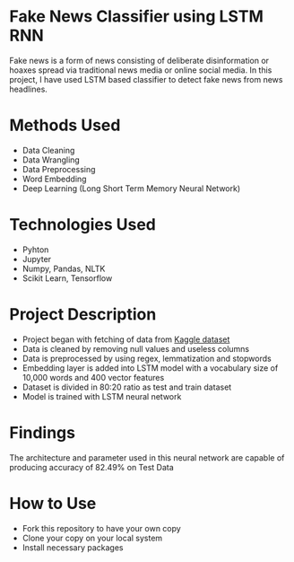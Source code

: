 # Fake News Classifier using LSTM RNN
Fake news is a form of news consisting of deliberate disinformation or hoaxes spread via traditional news media or online social media. In this project, I have used LSTM based classifier to detect fake news from news headlines.

# Methods Used
- Data Cleaning
- Data Wrangling
- Data Preprocessing
- Word Embedding
- Deep Learning (Long Short Term Memory Neural Network)

# Technologies Used
- Pyhton
- Jupyter
- Numpy, Pandas, NLTK
- Scikit Learn, Tensorflow

# Project Description
- Project began with fetching of data from [Kaggle dataset](https://www.kaggle.com/datasets/shamikrana/news-articles)
- Data is cleaned by removing null values and useless columns
- Data is preprocessed by using regex, lemmatization and stopwords
- Embedding layer is added into LSTM model with a vocabulary size of 10,000 words and 400 vector features
- Dataset is divided in 80:20 ratio as test and train dataset
- Model is trained with LSTM neural network

# Findings
The architecture and parameter used in this neural network are capable of producing accuracy of 82.49% on Test Data

# How to Use
- Fork this repository to have your own copy
- Clone your copy on your local system
- Install necessary packages
